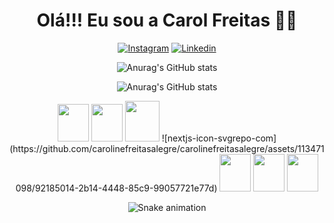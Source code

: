 <h1 align="center" color=""2DFFA0">Olá!!! Eu sou a Carol Freitas 👋🚀</h1>


<div align="center" justfycontent="center">

  [![Instagram](https://img.shields.io/badge/Instagram-E4405F?style=for-the-badge&logo=instagram&logoColor=white)](https://www.instagram.com/__freitascarol)
  [![Linkedin](https://img.shields.io/badge/LinkedIn-0077B5?style=for-the-badge&logo=linkedin&logoColor=white)](https://www.linkedin.com/in/carol-freitas-978925239/)





  ![Anurag's GitHub stats](	https://github-readme-stats.vercel.app/api?username=carolinefreitasalegre&theme=blue-green)
 
  ![Anurag's GitHub stats](https://github-readme-stats.vercel.app/api/top-langs/?username=carolinefreitasalegre&theme=blue-green)





<div align="center">
  <img height="60" width="50"  src="https://cdn.jsdelivr.net/gh/devicons/devicon/icons/html5/html5-plain.svg" />
  <img height="60" width="50"  src="https://cdn.jsdelivr.net/gh/devicons/devicon/icons/css3/css3-plain.svg" />                                                                           
  <img height="65" width="55"  src="https://cdn.jsdelivr.net/gh/devicons/devicon/icons/bootstrap/bootstrap-plain.svg" />
![nextjs-icon-svgrepo-com](https://github.com/carolinefreitasalegre/carolinefreitasalegre/assets/113471098/92185014-2b14-4448-85c9-99057721e77d)

  <img height="60" width="50"  src="https://cdn.jsdelivr.net/gh/devicons/devicon/icons/javascript/javascript-plain.svg" />
  <img height="60" width="50"  src="https://cdn.jsdelivr.net/gh/devicons/devicon/icons/react/react-original.svg" />
  <img height="60" width="50"  src="https://cdn.jsdelivr.net/gh/devicons/devicon/icons/python/python-plain.svg" />
</div>

![Snake animation](https://github.com/USERNAME/USERNAME/blob/output/github-contribution-grid-snake.svg)



